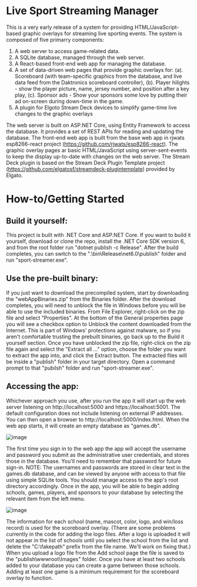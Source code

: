 # Live Sport Streaming Manager
This is a very early release of a system for providing HTML/JavaScript-based graphic overlays for streaming live sporting events. The system is composed of five primarry components:
1. A web server to access game-related data.
2. A SQLite database, managed through the web server.
3. A React-based front-end web app for managing the database.
4. A set of data-driven web pages that provide graphic overlays for:
  (a). Scoreboard (with team-specific graphics from the database, and live data feed from the Daktronics scoreboard controller), 
  (b). Player hilights - show the player picture, name, jersey number, and position after a key play, 
  (c). Sponsor ads - Show your sponsors some love by putting their ad on-screen during down-time in the game.
5. A plugin for Elgoto Stream Deck devices to simplify game-time live changes to the graphic overlays

The web server is built on ASP.NET Core, using Entity Framework to access the database. It provides a set of REST APIs for reading and updating the database.
The front-end web app is built from the base web app in rjwats esp8266-react project (https://github.com/rjwats/esp8266-react).
The graphic overlay pages ar basic HTML/JavaScript using server-sent-events to keep the display up-to-date with changes on the web server.
The Stream Deck plugin is based on the Stream Deck Plugin Template project (https://github.com/elgatosf/streamdeck-plugintemplate) provided by Elgato.

# How-to/Getting Started
## Build it yourself:
This project is built with .NET Core and ASP.NET Core. If you want to build it yourself, download or clone the repo, install the .NET Core SDK version 6, and from the root folder run "dotnet publish -c Release". After the build completes, you can switch to the ".\bin\Release\net6.0\publish" folder and run "sport-streamer.exe".
## Use the pre-built binary:
If you just want to download the precompiled system, start by downloading the "webAppBinaries.zip" from the Binaries folder. After the download completes, you will need to unblock the file in Windows before you will be able to use the included binaries. From File Explorer, right-click on the zip file and select "Properties". At the bottom of the General properties page you will see a checkbox option to Unblock the content downloaded from the Internet. This is part of Windows' protections against malware, so if you aren't comfortable trusting the prebuilt binaries, go back up to the Build it yourself section. Once you have unblocked the zip file, right-click on the zip file again and select the "Extract all ..." option, choose the folder you want to extract the app into, and click the Extract button. The extracted files will be inside a "publish" folder in your target directory. Open a command prompt to that "pubilsh" folder and run "sport-streamer.exe".
## Accessing the app:
Whichever approach you use, after you run the app it will start up the web server listening on http://localhost:5000 and https://localhost:5001. The default configuration does not include listening on external IP addresses. You can then open a browser to http://localhost:5000/index.html. When the web app starts, it will create an empty database as "games.db". 

![image](https://user-images.githubusercontent.com/6655043/190552713-56621e1b-6fbd-4585-98e9-40cbd50afa88.png)

The first time you sign in to the web app the app will accept the username and password you submit as the administrative user credentials, and stores those in the database. You'll need to remember that password for future sign-in. NOTE: The usernames and passwords are stored in clear text in the games.db database, and can be viewed by anyone with access to that file using simple SQLite tools. You should manage access to the app's root directory accordingly. 
Once in the app, you will be able to begin adding schools, games, players, and sponsors to your database by selecting the relevant item from the left menu.

![image](https://user-images.githubusercontent.com/6655043/190553203-70f7f687-7713-4f3a-afd5-1cd10bd9fcf7.png)

The information for each school (name, mascot, color, logo, and win/loss record) is used for the scoreboard overlay. (There are some problems currently in the code for adding the logo files. After a logo is uploaded it will not appear in the list of schools until you select the school from the list and delete the "C:\fakepath\" prefix from the file name. We'll work on fixing that.) When you upload a logo file from the Add school page the file is saved to the "publish\wwwroot\Images" folder.
Once you have at least two schools added to your database you can create a game between those schools. Adding at least one game is a minimum requirement for the scoreboard overlay to function.
